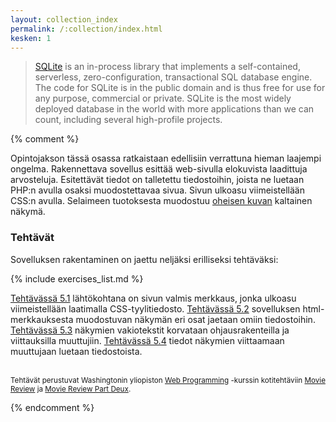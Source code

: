```yaml
---
layout: collection_index
permalink: /:collection/index.html
kesken: 1
---
```





> [SQLite][SQLite] is an in-process library that implements a self-contained, serverless, zero-configuration, transactional SQL database engine. The code for SQLite is in the public domain and is thus free for use for any purpose, commercial or private. SQLite is the most widely deployed database in the world with more applications than we can count, including several high-profile projects.

[SQLite]: https://www.sqlite.org



{% comment %}

Opintojakson tässä osassa ratkaistaan edellisiin verrattuna hieman laajempi ongelma.  Rakennettava sovellus esittää web-sivulla elokuvista laadittuja arvosteluja. Esitettävät tiedot on talletettu tiedostoihin, joista ne luetaan PHP:n avulla osaksi muodostettavaa sivua. Sivun ulkoasu viimeistellään CSS:n avulla. Selaimeen tuotoksesta muodostuu [oheisen kuvan][vaihe4a2] kaltainen näkymä.

[vaihe4a2]: https://moodle2.tut.fi/mod/resource/view.php?id=318754

### Tehtävät

Sovelluksen rakentaminen on jaettu neljäksi erilliseksi tehtäväksi:

{% include exercises_list.md %}

[Tehtävässä 5.1](tehtava51) lähtökohtana on sivun valmis merkkaus, jonka ulkoasu viimeistellään laatimalla CSS-tyylitiedosto. [Tehtävässä 5.2](tehtava52) sovelluksen html-merkkauksesta muodostuvan näkymän eri osat jaetaan omiin tiedostoihin. [Tehtävässä 5.3](tehtava53) näkymien vakiotekstit korvataan ohjausrakenteilla ja viittauksilla muuttujiin. [Tehtävässä 5.4](tehtava54) tiedot näkymien viittaamaan muuttujaan luetaan tiedostoista.


<br/><small>Tehtävät perustuvat Washingtonin yliopiston [Web Programming][cse154] -kurssin kotitehtäviin [Movie Review][hw2] ja [Movie Review Part Deux][hw3].</small>


[cse154]:https://courses.cs.washington.edu/courses/cse154/
[hw2]:https://moodle2.tut.fi/mod/resource/view.php?id=318850
[hw3]:https://moodle2.tut.fi/mod/resource/view.php?id=318851

{% endcomment %}
